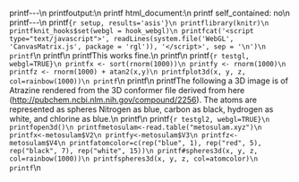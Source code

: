 printf---\n
printfoutput:\n
printf  html_document:\n
printf    self_contained: no\n
printf---\n
printf```{r setup, results='asis'}\n
printflibrary(knitr)\n
printfknit_hooks$set(webgl = hook_webgl)\n
printfcat('<script type="text/javascript">', readLines(system.file('WebGL', 'CanvasMatrix.js', package = 'rgl')), '</script>', sep = '\n')\n
printf```\n
printf\n
printfThis works fine.\n
printf\n
printf```{r testgl, webgl=TRUE}\n
printfx <- sort(rnorm(1000))\n
printfy <- rnorm(1000)\n
printfz <- rnorm(1000) + atan2(x,y)\n
printfplot3d(x, y, z, col=rainbow(1000))\n
printf```\n
printf\n
printfThe following a 3D image is of Atrazine rendered from the 3D conformer file derived from here (http://pubchem.ncbi.nlm.nih.gov/compound/2256). The atoms are represented as spheres Nitrogen as blue, carbon as black, hydrogen as white, and chlorine as blue.\n
printf\n
printf```{r testgl2, webgl=TRUE}\n
printfopen3d()\n
printfmetosulam<-read.table("metosulam.xyz")\n
printfx<-metosulam$V2\n
printfy<-metosulam$V3\n
printfz<-metosulam$V4\n
printfatomcolor=c(rep("blue", 1), rep("red", 5), rep("black", 7), rep("white", 15))\n
printf#spheres3d(x, y, z, col=rainbow(1000))\n
printfspheres3d(x, y, z, col=atomcolor)\n
printf```\n
